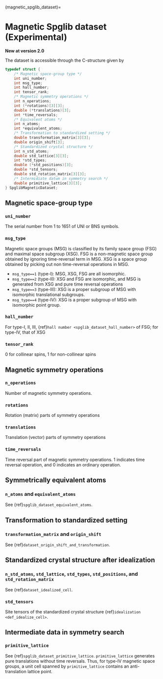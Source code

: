 (magnetic_spglib_dataset)=

# Magnetic Spglib dataset (Experimental)

**New at version 2.0**

The dataset is accessible through the C-structure given by

```c
typedef struct {
    /* Magnetic space-group type */
    int uni_number;
    int msg_type;
    int hall_number;
    int tensor_rank;
    /* Magnetic symmetry operations */
    int n_operations;
    int (*rotations)[3][3];
    double (*translations)[3];
    int *time_reversals;
    /* Equivalent atoms */
    int n_atoms;
    int *equivalent_atoms;
    /* Transformation to standardized setting */
    double transformation_matrix[3][3];
    double origin_shift[3];
    /* Standardized crystal structure */
    int n_std_atoms;
    double std_lattice[3][3];
    int *std_types;
    double (*std_positions)[3];
    double *std_tensors;
    double std_rotation_matrix[3][3];
    /* Intermidiate datum in symmetry search */
    double primitive_lattice[3][3];
} SpglibMagneticDataset;
```

## Magnetic space-group type

### `uni_number`

The serial number from 1 to 1651 of UNI or BNS symbols.

### `msg_type`

Magnetic space groups (MSG) is classified by its family space group (FSG)
and maximal space subgroup (XSG).
FSG is a non-magnetic space group obtained by ignoring time-reversal term in MSG.
XSG is a space group obtained by picking out non time-reversal operations in MSG.

- `msg_type==1` (type-I): MSG, XSG, FSG are all isomorphic.
- `msg_type==2` (type-II): XSG and FSG are isomorphic, and MSG is generated
  from XSG and pure time reversal operations
- `msg_type==3` (type-III): XSG is a proper subgroup of MSG with isomorphic
  translational subgroups.
- `msg_type==4` (type-IV): XSG is a proper subgroup of MSG with isomorphic
  point group.

### `hall_number`

For type-I, II, III, {ref}`hall number <spglib_dataset_hall_number>` of FSG; for type-IV, that of XSG

### `tensor_rank`

0 for collinear spins, 1 for non-collinear spins

## Magnetic symmetry operations

### `n_operations`

Number of magnetic symmetry operations.

### `rotations`

Rotation (matrix) parts of symmetry operations

### `translations`

Translation (vector) parts of symmetry operations

### `time_reversals`

Time reversal part of magnetic symmetry operations.
1 indicates time reversal operation, and 0 indicates an ordinary operation.

## Symmetrically equivalent atoms

### `n_atoms` and `equivalent_atoms`

See {ref}`spglib_dataset_equivalent_atoms`.

## Transformation to standardized setting

### `transformation_matrix` and `origin_shift`

See {ref}`dataset_origin_shift_and_transformation`.

## Standardized crystal structure after idealization

### `n_std_atoms`, `std_lattice`, `std_types`, `std_positions`, and `std_rotation_matrix`

See {ref}`dataset_idealized_cell`.

### `std_tensors`

Site tensors of the standardized crystal structure {ref}`idealization <def_idealize_cell>`.

## Intermediate data in symmetry search

### `primitive_lattice`

See {ref}`spglib_dataset_primitive_lattice`.
`primitive_lattice` generates pure translations without time reversals.
Thus, for type-IV magnetic space groups, a unit cell spanned by `primitive_lattice` contains an anti-translation lattice point.
